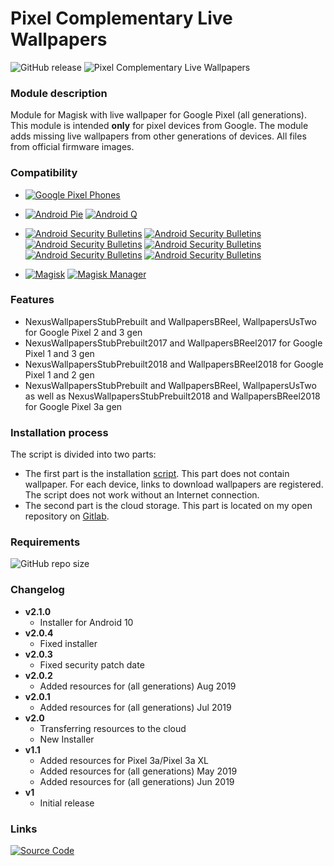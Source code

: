 # Pixel Complementary Live Wallpapers
![GitHub release](https://img.shields.io/github/release/Magisk-Modules-Repo/pixel-complementary-live-wallpapers.svg)
![Pixel Complementary Live Wallpapers](https://api.b-reel.com/assets/images/PixelWallpapers-content3.jpg)

### Module description
Module for Magisk with live wallpaper for Google Pixel (all generations). This module is intended **only** for pixel devices from Google. The module adds missing live wallpapers from other generations of devices. All files from official firmware images.

### Compatibility
 * [![Google Pixel Phones](https://img.shields.io/badge/Google%20Pixel-Android%20phones-blue.svg)](https://pixel.google.com/)

 * [![Android Pie](https://img.shields.io/badge/Android-9-blue.svg)](https://www.android.com/versions/pie-9-0/) [![Android Q](https://img.shields.io/badge/Android-10-blue.svg)](https://www.android.com/android-10/)

 * [![Android Security Bulletins](https://img.shields.io/badge/2019%2004%2005-patch%20security-blue.svg)](https://source.android.com/security/bulletin) [![Android Security Bulletins](https://img.shields.io/badge/2019%2005%2005-patch%20security-blue.svg)](https://source.android.com/security/bulletin) [![Android Security Bulletins](https://img.shields.io/badge/2019%2006%2005-patch%20security-blue.svg)](https://source.android.com/security/bulletin) [![Android Security Bulletins](https://img.shields.io/badge/2019%2007%2005-patch%20security-blue.svg)](https://source.android.com/security/bulletin) [![Android Security Bulletins](https://img.shields.io/badge/2019%2008%2001-patch%20security-blue.svg)](https://source.android.com/security/bulletin) [![Android Security Bulletins](https://img.shields.io/badge/2019%2009%2001-patch%20security-blue.svg)](https://source.android.com/security/bulletin)

 * [![Magisk](https://img.shields.io/badge/Magisk-18%2B-blue.svg)](https://forum.xda-developers.com/apps/magisk/official-magisk-v7-universal-systemless-t3473445) [![Magisk Manager](https://img.shields.io/badge/Magisk%20Manager-7.1.0%2B-blue.svg)](https://forum.xda-developers.com/apps/magisk/official-magisk-v7-universal-systemless-t3473445)

### Features
 * NexusWallpapersStubPrebuilt and WallpapersBReel, WallpapersUsTwo for Google Pixel 2 and 3 gen
 * NexusWallpapersStubPrebuilt2017 and WallpapersBReel2017 for Google Pixel 1 and 3 gen
 * NexusWallpapersStubPrebuilt2018 and WallpapersBReel2018 for Google Pixel 1 and 2 gen
 * NexusWallpapersStubPrebuilt and WallpapersBReel, WallpapersUsTwo as well as NexusWallpapersStubPrebuilt2018 and WallpapersBReel2018 for Google Pixel 3a gen

### Installation process
The script is divided into two parts:
- The first part is the installation [script](https://github.com/Magisk-Modules-Repo/pixel-complementary-live-wallpapers/blob/master/install.sh). This part does not contain wallpaper. For each device, links to download wallpapers are registered. The script does not work without an Internet connection.
- The second part is the cloud storage. This part is located on my open repository on [Gitlab](https://gitlab.com/igor-dyatlov/pixel-complementary-live-wallpapers).

### Requirements
![GitHub repo size](https://img.shields.io/github/repo-size/Magisk-Modules-Repo/pixel-complementary-live-wallpapers.svg)

### Changelog
* __v2.1.0__
  * Installer for Android 10
* __v2.0.4__
  * Fixed installer
* __v2.0.3__
  * Fixed security patch date
* __v2.0.2__
  * Added resources for (all generations) Aug 2019
* __v2.0.1__
  * Added resources for (all generations) Jul 2019
* __v2.0__
  * Transferring resources to the cloud
  * New Installer
* __v1.1__
  * Added resources for Pixel 3a/Pixel 3a XL
  * Added resources for (all generations) May 2019
  * Added resources for (all generations) Jun 2019
* __v1__
  * Initial release

### Links
[![Source Code](https://img.shields.io/badge/Github-Source-black.svg)](https://github.com/Magisk-Modules-Repo/pixel-complementary-live-wallpapers)
